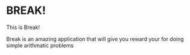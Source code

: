 # BREAK!
This is Break!

Break is an amazing application that will give you reward your for doing simple arithmatic problems
